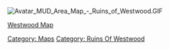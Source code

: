 ![](Avatar_MUD_Area_Map_-_Ruins_of_Westwood.GIF "Avatar_MUD_Area_Map_-_Ruins_of_Westwood.GIF")

[Westwood Map](Westwood_Map "wikilink")  

[Category: Maps](Category:_Maps "wikilink") [Category: Ruins Of
Westwood](Category:_Ruins_Of_Westwood "wikilink")
